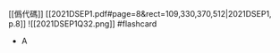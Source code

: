 [[僞代碼]]
[[2021DSEP1.pdf#page=8&rect=109,330,370,512|2021DSEP1, p.8]]
![[2021DSEP1Q32.png]] #flashcard 
- A
<!--ID: 1730727373118-->


